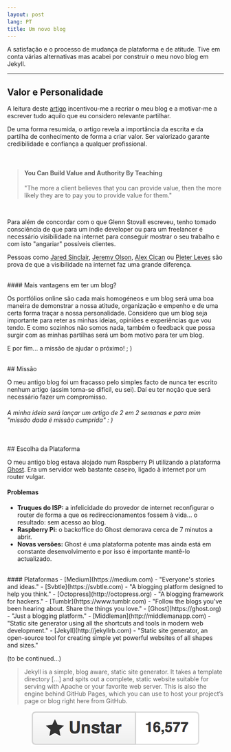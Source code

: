 ```yaml
---
layout: post
lang: PT
title: Um novo blog
---
```


A satisfação e o processo de mudança de plataforma e de atitude. Tive em conta várias alternativas mas acabei por construir o meu novo blog em Jekyll.

---

## Valor e Personalidade

A leitura deste [artigo](https://medium.com/@gsto/how-i-used-writing-to-double-my-freelancing-rate-as-a-programmer-7b321bedecdc) incentivou-me a recriar o meu blog e a motivar-me a escrever tudo aquilo que eu considero relevante partilhar.

De uma forma resumida, o artigo revela a importância da escrita e da partilha de conhecimento de forma a criar valor. Ser valorizado garante credibilidade e confiança a qualquer profissional.

<br/>

> #### You Can Build Value and Authority By Teaching
> "The more a client believes that you can provide value, then the more likely they are to pay you to provide value for them."

<br/>

Para além de concordar com o que Glenn Stovall escreveu, tenho tomado consciência de que para um indie developer ou para um freelancer é necessário visibilidade na internet para conseguir mostrar o seu trabalho e com isto "angariar" possíveis clientes.

Pessoas como [Jared Sinclair](http://blog.jaredsinclair.com/post/93784230655), [Jeremy Olson](https://medium.com/@jerols/how-hours-became-a-top-grossing-app-c9b5abfcda7f), [Alex Cican](http://alexcican.com/post/455k-users/) ou [Pieter Leves](https://levels.io/product-hunt-hacker-news-number-one/) são prova de que a visibilidade na internet faz uma grande diferença.

<br/>
#### Mais vantagens em ter um blog?

Os portfólios online são cada mais homogéneos e um blog será uma boa maneira de demonstrar a nossa atitude, organização e empenho e de uma certa forma traçar a nossa personalidade. Considero que um blog seja importante para reter as minhas ideias, opiniões e experiências que vou tendo. E como sozinhos não somos nada, também o feedback que possa surgir com as minhas partilhas será um bom motivo para ter um blog.

E por fim... a missão de ajudar o próximo! ; )

<br/>
## Missão

O meu antigo blog foi um fracasso pelo simples facto de nunca ter escrito nenhum artigo (assim torna-se difícil, eu sei). Daí eu ter noção que será necessário fazer um compromisso.

###### A minha ideia será lançar um artigo de 2 em 2 semanas e para mim "missão dada é missão cumprida" : )

<br/>
## Escolha da Plataforma

O meu antigo blog estava alojado num Raspberry Pi utilizando a plataforma [Ghost](https://ghost.org). Era um servidor web bastante caseiro, ligado à internet por um router vulgar.

#### Problemas
 - **Truques do ISP:** a infelicidade do provedor de internet reconfigurar o router de forma a que os redireccionamentos fossem à vida... o resultado: sem acesso ao blog.
 - **Raspberry Pi:** o backoffice do Ghost demorava cerca de 7 minutos a abrir.
 - **Novas versões:** Ghost é uma plataforma potente mas ainda está em constante desenvolvimento e por isso é importante mantê-lo actualizado.

<br/>
#### Plataformas
 - [Medium](https://medium.com) - "Everyone's stories and ideas."
 - [Svbtle](https://svbtle.com) - "A blogging platform designed to help you think."
 - [Octopress](http://octopress.org) - "A blogging framework for hackers."
 - [Tumblr](https://www.tumblr.com) - "Follow the blogs you've been hearing about.
Share the things you love."
 - [Ghost](https://ghost.org) - "Just a blogging platform."
 - [Middleman](http://middlemanapp.com) - "Static site generator using all the shortcuts and tools in modern web development."
 - [Jekyll](http://jekyllrb.com) - "Static site generator, an open-source tool for creating simple yet powerful websites of all shapes and sizes."

(to be continued...)

  > Jekyll is a simple, blog aware, static site generator. It takes a template directory [...] and spits out a complete, static website suitable for serving with Apache or your favorite web server. This is also the engine behind GitHub Pages, which you can use to host your project’s page or blog right here from GitHub.

<div style="text-align: center">
<img class="center" src="/public/img/a-new-blog/jekyll-github-favs.png" alt="Total de favoritos do repositório do Jekyll no GitHub"></img>
</div>
